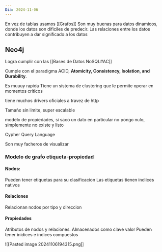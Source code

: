 ```yaml
---
Dia: 2024-11-06
---
```

En vez de tablas usamos [[Grafos]]
Son muy buenas para datos dinamicos, donde los datos son dificiles de predecir. Las relaciones entre los datos contribuyen a dar significado a los datos


## Neo4j
Logra cumplir con las [[Bases de Datos NoSQL#AC]]

Cumple con el paradigma ACID, **Atomicity, Consistency, Isolation, and Durability**.

Es muuuy rapida
Tiene un sistema de clustering que le permite operar en momentos criticos 

tiene muchos drivers oficiales a travez de http

Tamaño sin limite, super escalable

modelo de propiedades, si saco un dato en particular no pongo nulo, simplemente no existe y listo 

Cypher Query Language

Son muy facheros de visualizar

### Modelo de grafo etiqueta-propiedad 

#### Nodos: 
Pueden tener etiquetas para su clasificacion 
Las etiquetas tienen indiices nativos 

#### Relaciones 
Relacionan nodos por tipo y direccion 

#### Propiedades 
Atributos de nodos y relaciones.
Almacenados como clave valor 
Pueden tener inidices e indices compuestos

![[Pasted image 20241106194315.png]]